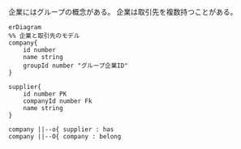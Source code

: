 企業にはグループの概念がある。
企業は取引先を複数持つことがある。

```mermaid
erDiagram
%% 企業と取引先のモデル
company{
	id number
	name string
	groupId number "グループ企業ID"
}

supplier{
	id number PK
	companyId number Fk
	name string
}

company ||--o{ supplier : has
company ||--O{ company : belong
```
